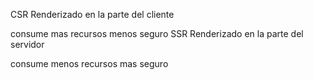 CSR Renderizado en la parte del cliente

consume mas recursos
menos seguro
SSR Renderizado en la parte del servidor

consume menos recursos
mas seguro
